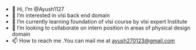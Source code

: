 - 👋 Hi, I’m @Ayush1127
- 👀 I’m interested in vlsi back end domain
- 🌱 I’m currently learning foundation of vlsi course by vlsi expert Institute
- 💞️ I’m looking to collaborate on intern position in 
areas of physical design domain
- 📫 How to reach me .You can mail me at ayush270123@gmail.com

<!---
Ayush1127/Ayush1127 is a ✨ special ✨ repository because its `README.md` (this file) appears on your GitHub profile.
You can click the Preview link to take a look at your changes.
--->

